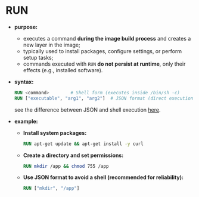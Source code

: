 # RUN

- **purpose:**
  - executes a command **during the image build process** and creates a new layer in the image;
  - typically used to install packages, configure settings, or perform setup tasks;
  - commands executed with `RUN` **do not persist at runtime**, only their effects (e.g., installed software).

- **syntax:**

    ```dockerfile
    RUN <command>        # Shell form (executes inside /bin/sh -c)
    RUN ["executable", "arg1", "arg2"]  # JSON format (direct execution)
    ```

  see the difference between JSON and shell execution [here](../cmd/cmd.md).

- **example:**
  - **Install system packages:**
    ```dockerfile
    RUN apt-get update && apt-get install -y curl
    ```
  - **Create a directory and set permissions:**
    ```dockerfile
    RUN mkdir /app && chmod 755 /app
    ```
  - **Use JSON format to avoid a shell (recommended for reliability):**
    ```dockerfile
    RUN ["mkdir", "/app"]
    ```
